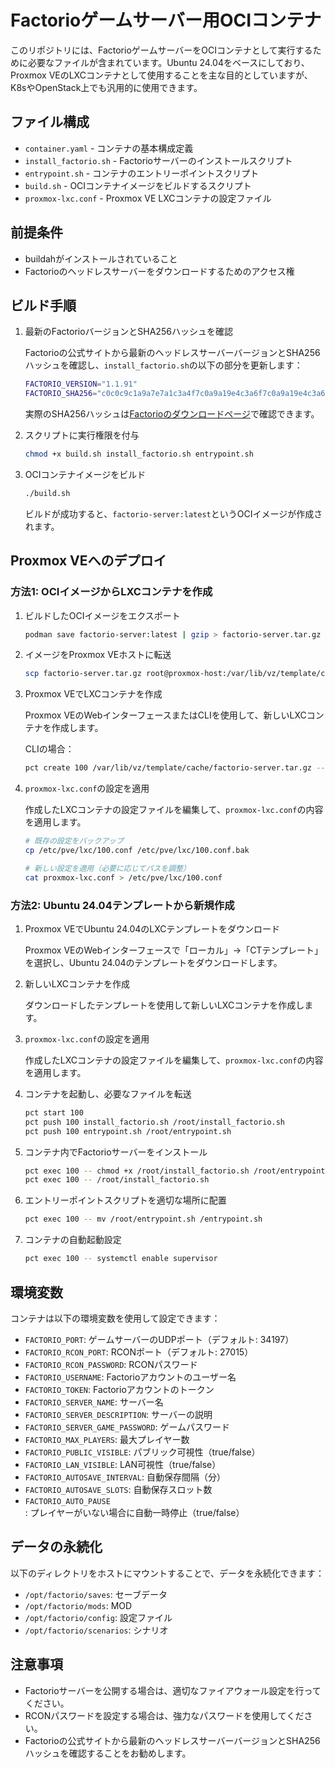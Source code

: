 # Factorioゲームサーバー用OCIコンテナ

このリポジトリには、FactorioゲームサーバーをOCIコンテナとして実行するために必要なファイルが含まれています。Ubuntu 24.04をベースにしており、Proxmox VEのLXCコンテナとして使用することを主な目的としていますが、K8sやOpenStack上でも汎用的に使用できます。

## ファイル構成

- `container.yaml` - コンテナの基本構成定義
- `install_factorio.sh` - Factorioサーバーのインストールスクリプト
- `entrypoint.sh` - コンテナのエントリーポイントスクリプト
- `build.sh` - OCIコンテナイメージをビルドするスクリプト
- `proxmox-lxc.conf` - Proxmox VE LXCコンテナの設定ファイル

## 前提条件

- buildahがインストールされていること
- Factorioのヘッドレスサーバーをダウンロードするためのアクセス権

## ビルド手順

1. 最新のFactorioバージョンとSHA256ハッシュを確認

   Factorioの公式サイトから最新のヘッドレスサーバーバージョンとSHA256ハッシュを確認し、`install_factorio.sh`の以下の部分を更新します：

   ```bash
   FACTORIO_VERSION="1.1.91"
   FACTORIO_SHA256="c0c0c9c1a9a7e7a1c3a4f7c0a9a19e4c3a6f7c0a9a19e4c3a6f7c0a9a19e4c3a"
   ```

   実際のSHA256ハッシュは[Factorioのダウンロードページ](https://factorio.com/download)で確認できます。

2. スクリプトに実行権限を付与

   ```bash
   chmod +x build.sh install_factorio.sh entrypoint.sh
   ```

3. OCIコンテナイメージをビルド

   ```bash
   ./build.sh
   ```

   ビルドが成功すると、`factorio-server:latest`というOCIイメージが作成されます。

## Proxmox VEへのデプロイ

### 方法1: OCIイメージからLXCコンテナを作成

1. ビルドしたOCIイメージをエクスポート

   ```bash
   podman save factorio-server:latest | gzip > factorio-server.tar.gz
   ```

2. イメージをProxmox VEホストに転送

   ```bash
   scp factorio-server.tar.gz root@proxmox-host:/var/lib/vz/template/cache/
   ```

3. Proxmox VEでLXCコンテナを作成

   Proxmox VEのWebインターフェースまたはCLIを使用して、新しいLXCコンテナを作成します。
   
   CLIの場合：
   ```bash
   pct create 100 /var/lib/vz/template/cache/factorio-server.tar.gz --rootfs local-lvm:10 --ostype ubuntu --hostname factorio-server
   ```

4. `proxmox-lxc.conf`の設定を適用

   作成したLXCコンテナの設定ファイルを編集して、`proxmox-lxc.conf`の内容を適用します。
   
   ```bash
   # 既存の設定をバックアップ
   cp /etc/pve/lxc/100.conf /etc/pve/lxc/100.conf.bak
   
   # 新しい設定を適用（必要に応じてパスを調整）
   cat proxmox-lxc.conf > /etc/pve/lxc/100.conf
   ```

### 方法2: Ubuntu 24.04テンプレートから新規作成

1. Proxmox VEでUbuntu 24.04のLXCテンプレートをダウンロード

   Proxmox VEのWebインターフェースで「ローカル」→「CTテンプレート」を選択し、Ubuntu 24.04のテンプレートをダウンロードします。

2. 新しいLXCコンテナを作成

   ダウンロードしたテンプレートを使用して新しいLXCコンテナを作成します。

3. `proxmox-lxc.conf`の設定を適用

   作成したLXCコンテナの設定ファイルを編集して、`proxmox-lxc.conf`の内容を適用します。

4. コンテナを起動し、必要なファイルを転送

   ```bash
   pct start 100
   pct push 100 install_factorio.sh /root/install_factorio.sh
   pct push 100 entrypoint.sh /root/entrypoint.sh
   ```

5. コンテナ内でFactorioサーバーをインストール

   ```bash
   pct exec 100 -- chmod +x /root/install_factorio.sh /root/entrypoint.sh
   pct exec 100 -- /root/install_factorio.sh
   ```

6. エントリーポイントスクリプトを適切な場所に配置

   ```bash
   pct exec 100 -- mv /root/entrypoint.sh /entrypoint.sh
   ```

7. コンテナの自動起動設定

   ```bash
   pct exec 100 -- systemctl enable supervisor
   ```

## 環境変数

コンテナは以下の環境変数を使用して設定できます：

- `FACTORIO_PORT`: ゲームサーバーのUDPポート（デフォルト: 34197）
- `FACTORIO_RCON_PORT`: RCONポート（デフォルト: 27015）
- `FACTORIO_RCON_PASSWORD`: RCONパスワード
- `FACTORIO_USERNAME`: Factorioアカウントのユーザー名
- `FACTORIO_TOKEN`: Factorioアカウントのトークン
- `FACTORIO_SERVER_NAME`: サーバー名
- `FACTORIO_SERVER_DESCRIPTION`: サーバーの説明
- `FACTORIO_SERVER_GAME_PASSWORD`: ゲームパスワード
- `FACTORIO_MAX_PLAYERS`: 最大プレイヤー数
- `FACTORIO_PUBLIC_VISIBLE`: パブリック可視性（true/false）
- `FACTORIO_LAN_VISIBLE`: LAN可視性（true/false）
- `FACTORIO_AUTOSAVE_INTERVAL`: 自動保存間隔（分）
- `FACTORIO_AUTOSAVE_SLOTS`: 自動保存スロット数
- `FACTORIO_AUTO_PAUSE`: プレイヤーがいない場合に自動一時停止（true/false）

## データの永続化

以下のディレクトリをホストにマウントすることで、データを永続化できます：

- `/opt/factorio/saves`: セーブデータ
- `/opt/factorio/mods`: MOD
- `/opt/factorio/config`: 設定ファイル
- `/opt/factorio/scenarios`: シナリオ

## 注意事項

- Factorioサーバーを公開する場合は、適切なファイアウォール設定を行ってください。
- RCONパスワードを設定する場合は、強力なパスワードを使用してください。
- Factorioの公式サイトから最新のヘッドレスサーバーバージョンとSHA256ハッシュを確認することをお勧めします。
